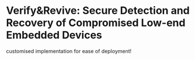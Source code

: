 # Verify&Revive: Secure Detection and Recovery of Compromised Low-end Embedded Devices

customised implementation for ease of deployment!




